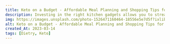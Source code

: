 ```yaml
---
title: Keto on a Budget - Affordable Meal Planning and Shopping Tips for a Low-Carb Lifestyle
description: Investing in the right kitchen gadgets allows you to streamline your keto meal preparation, save time, and enjoy a diverse range of tasty, satisfying dishes.
img: https://images.unsplash.com/photo-1526471160464-18556e5e7d5f?ixlib=rb-4.0.3&ixid=MnwxMjA3fDB8MHxwaG90by1wYWdlfHx8fGVufDB8fHx8&auto=format&fit=crop&w=1170&q=80
alt: Keto on a Budget - Affordable Meal Planning and Shopping Tips for a Low-Carb Lifestyle
created_At: 2023-03-14
tags: [Dietry, Keto]
---
```

